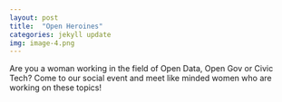 ```yaml
---
layout: post
title:  "Open Heroines"
categories: jekyll update		  
img: image-4.png		  
---
```

Are you a woman working in the field of Open Data, Open Gov or Civic Tech? Come to our social event and meet like minded women who are working on these topics!
